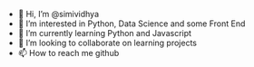 - 👋 Hi, I’m @simividhya
- 👀 I’m interested in Python, Data Science and some Front End
- 🌱 I’m currently learning Python and Javascript
- 💞️ I’m looking to collaborate on learning projects
- 📫 How to reach me github

<!---
simividhya/simividhya is a ✨ special ✨ repository because its `README.md` (this file) appears on your GitHub profile.
You can click the Preview link to take a look at your changes.
--->
